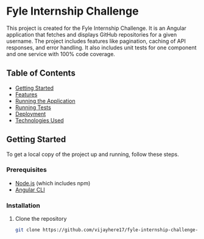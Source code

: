 # Fyle Internship Challenge

This project is created for the Fyle Internship Challenge. It is an Angular application that fetches and displays GitHub repositories for a given username. The project includes features like pagination, caching of API responses, and error handling. It also includes unit tests for one component and one service with 100% code coverage.

## Table of Contents
- [Getting Started](#getting-started)
- [Features](#features)
- [Running the Application](#running-the-application)
- [Running Tests](#running-tests)
- [Deployment](#deployment)
- [Technologies Used](#technologies-used)

## Getting Started

To get a local copy of the project up and running, follow these steps.

### Prerequisites

- [Node.js](https://nodejs.org/en/download/) (which includes npm)
- [Angular CLI](https://cli.angular.io/)

### Installation

1. Clone the repository
   ```sh
   git clone https://github.com/vijayhere17/fyle-internship-challenge-23.git
